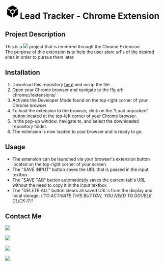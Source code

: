 # <img src="icon.png" alt="Logo">Lead Tracker - Chrome Extension

## Project Description
This is a <a href="https://scrimba.com" target="_blank"><img src="https://img.shields.io/badge/scrimba-2B283A?style=for-the-badge&logo=scrimba&logoColor=white"></a> project that is rendered through the Chrome Extension. <br>
The purpose of this extension is to help the user store url's of the desired sites in order to pursue them later. <br>

## Installation
1. Download this repository <a href="https://github.com/nzabajp/lead-tracker-chrome-extension/archive/refs/heads/main.zip" target="_blank">here</a> and unzip the file.
2. Open your Chrome browser and navigate to the ffg url: chrome://extensions/
3. Activate the Developer Mode found on the top-right corner of your Chrome browser
4. To load the extension to the browser, click on the "Load unpacked" button located at the top-left corner of your Chrome browser.
5. In the pop-up window, navigate to, and select the downloaded repository folder.
6. The extension is now loaded to your browser and is ready to go.

## Usage
- The extension can be launched via your browser's extension button located on the top-right corner of your screen.
- The "SAVE INPUT" button saves the URL that is passed in the input textbox.
- The "SAVE TAB" button automatically saves the current tab's URL without the need to copy it in the input textbox
- The "DELETE ALL" button clears all saved URL's from the display and local storage. *!!TO ACTIVATE THIS BUTTON, YOU NEED TO DOUBLE CLICK IT!!*

## Contact Me
<a href="https://github.com/nzabajp" target="_blank"><img src="https://img.shields.io/badge/GitHub-100000?style=for-the-badge&logo=github&logoColor=white" ></a>

<a href="https://linkedin.com/in/nzabajp" target="_blank"><img src="https://img.shields.io/badge/LinkedIn-0077B5?style=for-the-badge&logo=linkedin&logoColor=white" ></a>

<a href="mailto: nzabajp@gmail.com" target="_blank"><img src="https://img.shields.io/badge/Gmail-D14836?style=for-the-badge&logo=gmail&logoColor=white" ></a>

<a href="https://wa.me/message/LJ2SLRYIRXBQG1" target="_blank"><img src="https://img.shields.io/badge/WhatsApp-25D366?style=for-the-badge&logo=whatsapp&logoColor=white" ></a>
